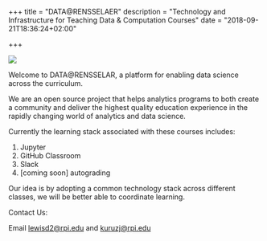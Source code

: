 +++
title = "DATA@RENSSELAER"
description = "Technology and Infrastructure for Teaching Data & Computation Courses"
date = "2018-09-21T18:36:24+02:00"

+++

![](/images/data-rpi_logo.jpg)

Welcome to DATA@RENSSELAR, a platform for enabling data science across the curriculum.

We are an open source project that helps analytics programs to both create a community and deliver the highest quality education experience in the rapidly changing world of analytics and data science.

Currently the learning stack associated with these courses includes:

1. Jupyter
2. GitHub Classroom
3. Slack
4. [coming soon] autograding

Our idea is by adopting a common technology stack across different classes, we will be better able to coordinate learning.

Contact Us:

Email lewisd2@rpi.edu and kuruzj@rpi.edu